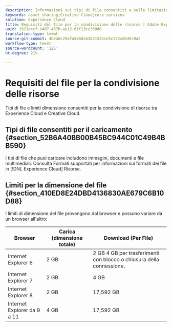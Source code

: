 ```yaml
---
description: Informazioni sui tipi di file consentiti e sulle limitazioni di dimensione per la condivisione di risorse tra Adobe Experience Cloud e Creative Cloud.
keywords: asset sharing;Creative Cloud;core services
solution: Experience Cloud
title: Requisiti del file per la condivisione delle risorse | Adobe Experience Cloud
uuid: 1621accf-c407-437b-ae12-61f13cc338d0
translation-type: tm+mt
source-git-commit: 4bea0c29afa580dc63b21535ce5c275cd649c9a5
workflow-type: tm+mt
source-wordcount: '125'
ht-degree: 21%

---
```



# Requisiti del file per la condivisione delle risorse

Tipi di file e limiti dimensione consentiti per la condivisione di risorse tra  Experience Cloud e Creative Cloud.

## Tipi di file consentiti per il caricamento {#section_52B6A40BB00B45BC944C01C49B4BB590}

I tipi di file che puoi caricare includono immagini, documenti e file multimediali. Consulta Formati [](https://helpx.adobe.com/experience-manager/brand-portal/using/brand-portal-supported-formats.html) supportati per informazioni sui formati dei file in [!DNL Experience Cloud] Risorse.

## Limiti per la dimensione del file {#section_410ED8E24DBD4136830AE679C6B10D88}

I limiti di dimensione del file provengono dal browser e possono variare da un browser all&#39;altro:

| Browser | Carica (dimensione totale) | Download (Per File) |
|--- |--- |--- |
| Internet Explorer 6 | 2 GB | 2 GB 4 GB per trasferimenti con blocco o chiusura della connessione. |
| Internet Explorer 7 | 2 GB | 4 GB |
| Internet Explorer 8 | 2 GB | 17,592 GB |
| Internet Explorer da 9 a 11 | 4 GB | 17,592 GB |
